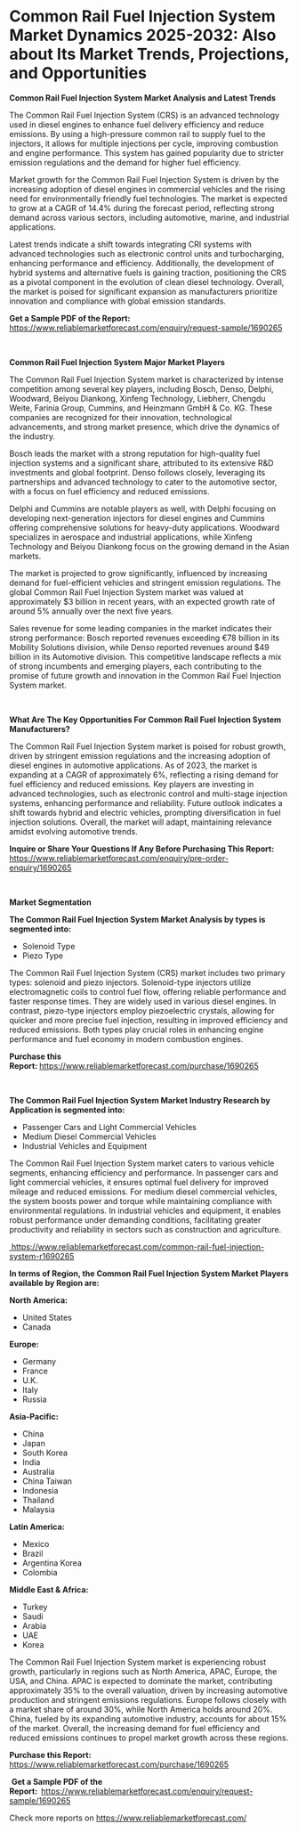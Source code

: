 <p><h1>Common Rail Fuel Injection System Market Dynamics 2025-2032: Also about Its Market Trends, Projections, and Opportunities</h1></p><p><strong>Common Rail Fuel Injection System Market Analysis and Latest Trends</strong></p>
<p><p>The Common Rail Fuel Injection System (CRS) is an advanced technology used in diesel engines to enhance fuel delivery efficiency and reduce emissions. By using a high-pressure common rail to supply fuel to the injectors, it allows for multiple injections per cycle, improving combustion and engine performance. This system has gained popularity due to stricter emission regulations and the demand for higher fuel efficiency.</p><p>Market growth for the Common Rail Fuel Injection System is driven by the increasing adoption of diesel engines in commercial vehicles and the rising need for environmentally friendly fuel technologies. The market is expected to grow at a CAGR of 14.4% during the forecast period, reflecting strong demand across various sectors, including automotive, marine, and industrial applications. </p><p>Latest trends indicate a shift towards integrating CRI systems with advanced technologies such as electronic control units and turbocharging, enhancing performance and efficiency. Additionally, the development of hybrid systems and alternative fuels is gaining traction, positioning the CRS as a pivotal component in the evolution of clean diesel technology. Overall, the market is poised for significant expansion as manufacturers prioritize innovation and compliance with global emission standards.</p></p>
<p><strong>Get a Sample PDF of the Report:&nbsp;</strong> <a href="https://www.reliablemarketforecast.com/enquiry/request-sample/1690265?utm_campaign=1893&utm_medium=2&utm_source=Github&utm_content=ia&utm_term=07012025&utm_id=common-rail-fuel-injection-system">https://www.reliablemarketforecast.com/enquiry/request-sample/1690265</a></p>
<p>&nbsp;</p>
<p><strong>Common Rail Fuel Injection System Major Market Players</strong></p>
<p><p>The Common Rail Fuel Injection System market is characterized by intense competition among several key players, including Bosch, Denso, Delphi, Woodward, Beiyou Diankong, Xinfeng Technology, Liebherr, Chengdu Weite, Farinia Group, Cummins, and Heinzmann GmbH & Co. KG. These companies are recognized for their innovation, technological advancements, and strong market presence, which drive the dynamics of the industry.</p><p>Bosch leads the market with a strong reputation for high-quality fuel injection systems and a significant share, attributed to its extensive R&D investments and global footprint. Denso follows closely, leveraging its partnerships and advanced technology to cater to the automotive sector, with a focus on fuel efficiency and reduced emissions.</p><p>Delphi and Cummins are notable players as well, with Delphi focusing on developing next-generation injectors for diesel engines and Cummins offering comprehensive solutions for heavy-duty applications. Woodward specializes in aerospace and industrial applications, while Xinfeng Technology and Beiyou Diankong focus on the growing demand in the Asian markets.</p><p>The market is projected to grow significantly, influenced by increasing demand for fuel-efficient vehicles and stringent emission regulations. The global Common Rail Fuel Injection System market was valued at approximately $3 billion in recent years, with an expected growth rate of around 5% annually over the next five years.</p><p>Sales revenue for some leading companies in the market indicates their strong performance: Bosch reported revenues exceeding €78 billion in its Mobility Solutions division, while Denso reported revenues around $49 billion in its Automotive division. This competitive landscape reflects a mix of strong incumbents and emerging players, each contributing to the promise of future growth and innovation in the Common Rail Fuel Injection System market.</p></p>
<p>&nbsp;</p>
<p><strong>What Are The Key Opportunities For Common Rail Fuel Injection System Manufacturers?</strong></p>
<p><p>The Common Rail Fuel Injection System market is poised for robust growth, driven by stringent emission regulations and the increasing adoption of diesel engines in automotive applications. As of 2023, the market is expanding at a CAGR of approximately 6%, reflecting a rising demand for fuel efficiency and reduced emissions. Key players are investing in advanced technologies, such as electronic control and multi-stage injection systems, enhancing performance and reliability. Future outlook indicates a shift towards hybrid and electric vehicles, prompting diversification in fuel injection solutions. Overall, the market will adapt, maintaining relevance amidst evolving automotive trends.</p></p>
<p><strong>Inquire or Share Your Questions If Any Before Purchasing This Report:</strong> <a href="https://www.reliablemarketforecast.com/enquiry/pre-order-enquiry/1690265?utm_campaign=1893&utm_medium=2&utm_source=Github&utm_content=ia&utm_term=07012025&utm_id=common-rail-fuel-injection-system">https://www.reliablemarketforecast.com/enquiry/pre-order-enquiry/1690265</a></p>
<p>&nbsp;</p>
<p><strong>Market Segmentation</strong></p>
<p><strong>The Common Rail Fuel Injection System Market Analysis by types is segmented into:</strong></p>
<p><ul><li>Solenoid Type</li><li>Piezo Type</li></ul></p>
<p><p>The Common Rail Fuel Injection System (CRS) market includes two primary types: solenoid and piezo injectors. Solenoid-type injectors utilize electromagnetic coils to control fuel flow, offering reliable performance and faster response times. They are widely used in various diesel engines. In contrast, piezo-type injectors employ piezoelectric crystals, allowing for quicker and more precise fuel injection, resulting in improved efficiency and reduced emissions. Both types play crucial roles in enhancing engine performance and fuel economy in modern combustion engines.</p></p>
<p><strong>Purchase this Report:&nbsp;</strong><a href="https://www.reliablemarketforecast.com/purchase/1690265?utm_campaign=1893&utm_medium=2&utm_source=Github&utm_content=ia&utm_term=07012025&utm_id=common-rail-fuel-injection-system">https://www.reliablemarketforecast.com/purchase/1690265</a></p>
<p>&nbsp;</p>
<p><strong>The Common Rail Fuel Injection System Market Industry Research by Application is segmented into:</strong></p>
<p><ul><li>Passenger Cars and Light Commercial Vehicles</li><li>Medium Diesel Commercial Vehicles</li><li>Industrial Vehicles and Equipment</li></ul></p>
<p><p>The Common Rail Fuel Injection System market caters to various vehicle segments, enhancing efficiency and performance. In passenger cars and light commercial vehicles, it ensures optimal fuel delivery for improved mileage and reduced emissions. For medium diesel commercial vehicles, the system boosts power and torque while maintaining compliance with environmental regulations. In industrial vehicles and equipment, it enables robust performance under demanding conditions, facilitating greater productivity and reliability in sectors such as construction and agriculture.</p></p>
<p><a href="https://www.reliablemarketforecast.com/common-rail-fuel-injection-system-r1690265?utm_campaign=1893&utm_medium=2&utm_source=Github&utm_content=ia&utm_term=07012025&utm_id=common-rail-fuel-injection-system">&nbsp;https://www.reliablemarketforecast.com/common-rail-fuel-injection-system-r1690265</a></p>
<p><strong>In terms of Region, the Common Rail Fuel Injection System Market Players available by Region are:</strong></p>
<p>
    <p> <strong> North America: </strong>
        <ul>
            <li>United States</li>
            <li>Canada</li>
        </ul>
        </p> 
    <p> <strong> Europe: </strong>
        <ul>
            <li>Germany</li>
            <li>France</li>
            <li>U.K.</li>
            <li>Italy</li>
            <li>Russia</li>
        </ul>
        </p> 
    <p> <strong> Asia-Pacific: </strong>
        <ul>
            <li>China</li>
            <li>Japan</li>
            <li>South Korea</li>
            <li>India</li>
            <li>Australia</li>
            <li>China Taiwan</li>
            <li>Indonesia</li>
            <li>Thailand</li>
            <li>Malaysia</li>
        </ul>
        </p> 
    <p> <strong> Latin America: </strong>
        <ul>
            <li>Mexico</li>
            <li>Brazil</li>
            <li>Argentina Korea</li>
            <li>Colombia</li>
        </ul>
        </p> 
    <p> <strong> Middle East & Africa: </strong>
        <ul>
            <li>Turkey</li>
            <li>Saudi</li>
            <li>Arabia</li>
            <li>UAE</li>
            <li>Korea</li>
        </ul>
    </p>
    </p>
<p><p>The Common Rail Fuel Injection System market is experiencing robust growth, particularly in regions such as North America, APAC, Europe, the USA, and China. APAC is expected to dominate the market, contributing approximately 35% to the overall valuation, driven by increasing automotive production and stringent emissions regulations. Europe follows closely with a market share of around 30%, while North America holds around 20%. China, fueled by its expanding automotive industry, accounts for about 15% of the market. Overall, the increasing demand for fuel efficiency and reduced emissions continues to propel market growth across these regions.</p></p>
<p><strong>Purchase this Report: </strong><a href="https://www.reliablemarketforecast.com/purchase/1690265?utm_campaign=1893&utm_medium=2&utm_source=Github&utm_content=ia&utm_term=07012025&utm_id=common-rail-fuel-injection-system">https://www.reliablemarketforecast.com/purchase/1690265</a></p>
<p>&nbsp;<strong>Get a Sample PDF of the Report:&nbsp;&nbsp;</strong><a href="https://www.reliablemarketforecast.com/enquiry/request-sample/1690265?utm_campaign=1893&utm_medium=2&utm_source=Github&utm_content=ia&utm_term=07012025&utm_id=common-rail-fuel-injection-system">https://www.reliablemarketforecast.com/enquiry/request-sample/1690265</a></p>
<p><strong></strong></p>
<p>Check more reports on <a href="https://www.reliablemarketforecast.com/?utm_campaign=1893&utm_medium=2&utm_source=Github&utm_content=ia&utm_term=07012025&utm_id=common-rail-fuel-injection-system">https://www.reliablemarketforecast.com/</a></p>
